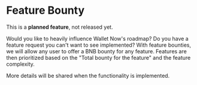 # Feature Bounty

This is a **planned feature**, not released yet.

Would you like to heavily influence Wallet Now's roadmap? Do you have a feature request you can't want to see implemented? With feature bounties, we will allow any user to offer a BNB bounty for any feature. Features are then prioritized based on the "Total bounty for the feature" and the feature complexity.

More details will be shared when the functionality is implemented.


